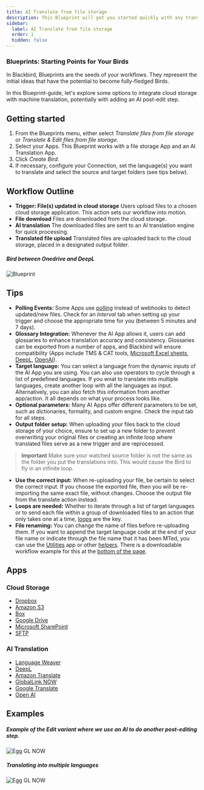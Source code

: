 ```yaml
---
title: AI Translate from file storage
description: This Blueprint will get you started quickly with any translation of files that are hosted in file storage Apps.
sidebar:
  label: AI Translate from file storage
  order: 1
  hidden: false
---
```


### Blueprints: Starting Points for Your Birds

In Blackbird, Blueprints are the seeds of your workflows. They represent the initial ideas that have the potential to become fully-fledged Birds.

In this Blueprint-guide, let's explore some options to integrate cloud storage with machine translation, potentially with adding an AI post-edit step.

## Getting started

1. From the Blueprints menu, either select _Translate files from file storage_ or _Translate & Edit files from file storage_.
2. Select your Apps. This Blueprint works with a file storage App and an AI Translation App.
3. Click _Create Bird_.
4. If necessary, configure your Connection, set the language(s) you want to translate and select the source and target folders (see tips below).

## Workflow Outline

- **Trigger: File(s) updated in cloud storage**
Users upload files to a chosen cloud storage application. This action sets our workflow into motion.
- **File download**
Files are downloaded from the cloud storage.
- **AI translation**
The downloaded files are sent to an AI translation engine for quick processing.
- **Translated file upload**
Translated files are uploaded back to the cloud storage, placed in a designated output folder.

##### Bird between Onedrive and DeepL
![Blueprint](~/assets/docs/blueprints/storage-nmt.png)

## Tips

- **Polling Events:** Some Apps use [polling](/concepts/triggers/#polling) instead of webhooks to detect updated/new files. Check for an _Interval_ tab when setting up your trigger and choose the appropriate time for you (between 5 minutes and 7 days).
- **Glossary Integration:** Whenever the AI App allows it, users can add glossaries to enhance translation accuracy and consistency. Glossaries can be exported from a number of apps, and Blackbird will ensure compatibility (Apps include TMS & CAT tools, [Microsoft Excel sheets](/apps/microsoft-excel/#exporting-glossaries), [DeepL](/apps/deepl/#glossaries), [OpenAI](/apps/openai/#glossary-extraction)).
- **Target language:** You can select a language from the dynamic inputs of the AI App you are using. You can also use operators to cycle through a list of predefined languages. If you wnat to translate into multiple languages, create another loop with all the languages as input. Alternatively, you can also fetch this information from another app/action. It all depends on what your process looks like.
- **Optional parameters:** Many AI Apps offer different parameters to be set, such as dictionaries, formality, and custom engine. Check the input tab for all steps.
- **Output folder setup:** When uploading your files back to the cloud storage of your choice, ensure to set up a new folder to prevent overwriting your original files or creating an infinite loop where translated files serve as a new trigger and are reprocessed.

> **Important** Make sure your watched source folder is not the same as the folder you put the translations into. This would cause the Bird to fly in an infinite loop.

- **Use the correct input:** When re-uploading your file, be certain to select the correct input. If you choose the exported file, then you will be re-importing the same exact file, without changes. Choose the output file from the translate action instead.
- **Loops are needed:** Whether to iterate through a list of target languages or to send each file within a group of downloaded files to an action that only takes one at a time, [loops](/guides/loops/) are the key.
- **File renaming:** You can change the name of files before re-uploading them. If you want to append the target language code at the end of your file name or indicate through the file name that it has been MTed, you can use the [Utilities](/apps/utilities/) app or other [helpers](/guides/toolbox/). There is a downloadable workflow example for this at the [bottom of the page](/storage-to-mt/#download-an-egg).

## Apps

### Cloud Storage

- [Dropbox](/apps/dropbox/)
- [Amazon S3](/apps/amazon-s3/)
- [Box](/apps/box/)
- [Google Drive](/apps/google-drive/)
- [Microsoft SharePoint](/apps/microsoft-sharepoint/)
- [SFTP](/apps/sftp/)

### AI Translation

- [Language Weaver](/apps/language-weaver/)
- [DeepL](/apps/deepl/)
- [Amazon Translate](/apps/amazon-translate/)
- [GlobalLink NOW](/apps/globallink-now/)
- [Google Translate](/apps/google-translate/)
- [Open AI](/apps/openai/)


## Examples

##### Example of the _Edit_ variant where we use an AI to do another post-editing step.
![Egg GL NOW](~/assets/docs/blueprints/storage-nmt-edit.png)

##### Translating into multiple languages
![Egg GL NOW](~/assets/docs/blueprints/storage-multi.png)
